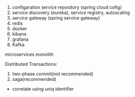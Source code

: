  1. configaration service repository (spring cloud cofig)
 2. service discovery (eureka), service registry, autoscaling
 3. service gateway (spring service gateway)
 4. redis
 5. docker
 6. kibana
 7. grafana
 8. Kafka
 
 microservices
 monolith
 
 Distributed Transactions:
  1. two-phase commit(not recommended)
  2. saga(recommended)
  * correlate using uniq identifier
    

 
 
